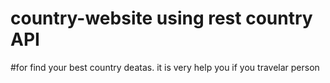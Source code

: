 ﻿# country-website using rest country API
 #for find your best country deatas. it is very help you if you travelar person
